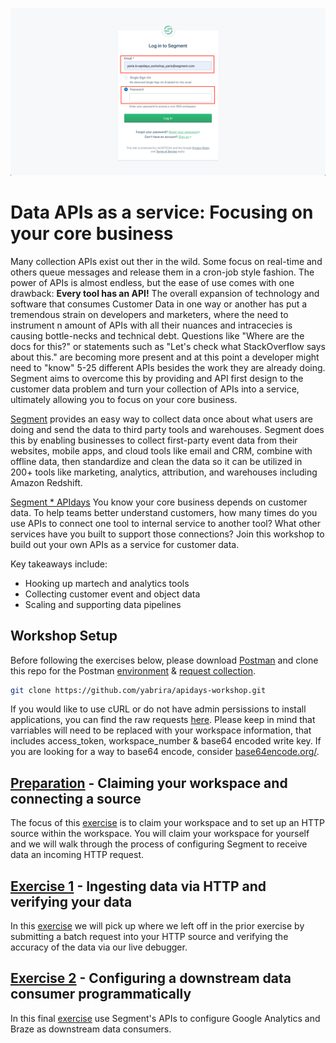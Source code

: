 ![](misc/img/login.png)

# Data APIs as a service: Focusing on your core business

Many collection APIs exist out ther in the wild. Some focus on real-time and others queue messages and release them in a cron-job style fashion. The power of APIs is almost endless, but the ease of use comes with one drawback: __Every tool has an API!__ The overall expansion of technology and software that consumes Customer Data in one way or another has put a tremendous strain on developers and marketers, where the need to instrument n amount of APIs with all their nuances and intracecies is causing bottle-necks and technical debt. Questions like "Where are the docs for this?" or statements such as "Let's check what StackOverflow says about this." are becoming more present and at this point a developer might need to "know" 5-25 different APIs besides the work they are already doing. Segment aims to overcome this by providing and API first design to the customer data problem and turn your collection of APIs into a service, ultimately allowing you to focus on your core business.

[Segment](http://segment.com) provides an easy way to collect data once about what users are doing and send the data to third party tools and warehouses. Segment does this by enabling businesses to collect first-party event data from their websites, mobile apps, and cloud tools like email and CRM, combine with offline data, then standardize and clean the data so it can be utilized in 200+ tools like marketing, analytics, attribution, and warehouses including Amazon Redshift.

[Segment * APIdays](https://events.segment.com/api-days-paris-2019) You know your core business depends on customer data. To help teams better understand customers, how many times do you use APIs to connect one tool to internal service to another tool? What other services have you built to support those connections? Join this workshop to build out your own APIs as a service for customer data.

Key takeaways include:

- Hooking up martech and analytics tools
- Collecting customer event and object data
- Scaling and supporting data pipelines



## Workshop Setup
Before following the exercises below, please download [Postman](https://www.getpostman.com/downloads/) and clone this repo for the Postman [environment](postman_info/postman_environment.json) & [request collection](postman_info/postman_collection.json).

```bash
git clone https://github.com/yabrira/apidays-workshop.git
```

If you would like to use cURL or do not have admin persissions to install applications, you can find the raw requests [here](). Please keep in mind that varriables will need to be replaced with your workspace information, that includes access_token, workspace_number & base64 encoded write key. If you are looking for a way to base64 encode, consider [base64encode.org/](https://www.base64encode.org/).

## [Preparation](preparation.md/) - Claiming your workspace and connecting a source
The focus of this [exercise](preparation.md/) is to claim your workspace and to set up an HTTP source within the workspace. You will claim your workspace for yourself and we will walk through the process of configuring Segment to receive data an incoming HTTP request.

## [Exercise 1](exercise1.md/) - Ingesting data via HTTP and verifying your data
In this [exercise](exercise1.md/) we will pick up where we left off in the prior exercise by submitting a batch request into your HTTP source and verifying the accuracy of the data via our live debugger.

## [Exercise 2](exercise2.md/) - Configuring a downstream data consumer programmatically
In this final [exercise](exercise2.md/) use Segment's APIs to configure Google Analytics and Braze as downstream data consumers. 


